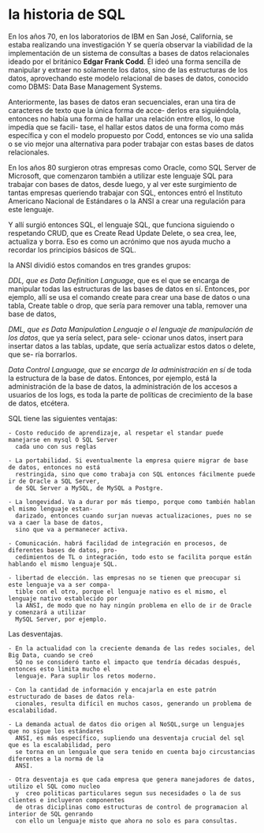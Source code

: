 # la historia de SQL

En los años 70, en los laboratorios de IBM en San José, California, se estaba realizando una investigación Y se quería
observar la viabilidad de la implementación de un sistema de consultas a bases de datos relacionales ideado por el
británico **Edgar Frank Codd**. Él ideó una forma sencilla de manipular y extraer no solamente los datos, sino de las
estructuras de los datos, aprovechando este modelo relacional de bases de datos,
conocido como DBMS: Data Base Management Systems.

Anteriormente, las bases de datos eran secuenciales, eran una tira de caracteres de texto que la única forma de acce-
derlos era siguiéndola, entonces no había una forma de hallar una relación entre ellos, lo que impedía que se facili-
tase, el hallar estos datos de una forma como más específica y con el modelo propuesto por Codd, entonces se vio una
salida o se vio mejor una alternativa para poder trabajar con estas bases de datos relacionales.

En los años 80 surgieron otras empresas como Oracle, como SQL Server de Microsoft, que comenzaron también a utilizar
este lenguaje SQL para trabajar con bases de datos, desde luego, y al ver este surgimiento de tantas empresas queriendo
trabajar con SQL, entonces entró el Instituto Americano Nacional de Estándares o la ANSI a crear una regulación para
este lenguaje.

Y allí surgió entonces SQL, el lenguaje SQL, que funciona siguiendo o respetando CRUD, que es Create Read Update Delete,
o sea crea, lee, actualiza y borra. Eso es como un acrónimo que nos ayuda mucho a recordar los principios básicos de SQL.

la ANSI dividió estos comandos en tres grandes grupos:

*DDL, que es Data Definition Language*, que es el que se encarga de manipular todas las estructuras de las bases de datos
en sí. Entonces, por ejemplo, allí se usa el comando create para crear una base de datos o una tabla, Create table o
drop, que sería para remover una tabla, remover una base de datos,

*DML, que es Data Manipulation Lenguaje o el lenguaje de manipulación de los datos*, que ya sería select, para sele-
ccionar unos datos, insert para insertar datos a las tablas, update, que sería actualizar estos datos o delete, que se-
ría borrarlos.

*Data Control Language, que se encarga de la administración en sí* de toda la estructura de la base de datos. Entonces,
por ejemplo, está la administración de la base de datos, la administración de los accesos a usuarios de los logs,
es toda la parte de políticas de crecimiento de la base de datos, etcétera.

SQL tiene las siguientes ventajas:

    - Costo reducido de aprendizaje, al respetar el standar puede manejarse en mysql O SQL Server
      cada uno con sus reglas

    - La portabilidad. Si eventualmente la empresa quiere migrar de base de datos, entonces no está
      restringida, sino que como trabaja con SQL entonces fácilmente puede ir de Oracle a SQL Server,
      de SQL Server a MySQL, de MySQL a Postgre.

    - La longevidad. Va a durar por más tiempo, porque como también hablan el mismo lenguaje estan-
      darizado, entonces cuando surjan nuevas actualizaciones, pues no se va a caer la base de datos,
      sino que va a permanecer activa.

    - Comunicación. habrá facilidad de integración en procesos, de diferentes bases de datos, pro-
      cedimientos de TL o integración, todo esto se facilita porque están hablando el mismo lenguaje SQL.

    - libertad de elección. las empresas no se tienen que preocupar si este lenguaje va a ser compa-
      tible con el otro, porque el lenguaje nativo es el mismo, el lenguaje nativo establecido por
      la ANSI, de modo que no hay ningún problema en ello de ir de Oracle y comenzará a utilizar
      MySQL Server, por ejemplo.

Las desventajas.

    - En la actualidad con la creciente demanda de las redes sociales, del Big Data, cuando se creó
      SQ no se consideró tanto el impacto que tendría décadas después, entonces esto limita mucho el
      lenguaje. Para suplir los retos moderno.
    
    - Con la cantidad de información y encajarla en este patrón estructurado de bases de datos rela-
      cionales, resulta difícil en muchos casos, generando un problema de escalabilidad.
    
    - La demanda actual de datos dio origen al NoSQL,surge un lenguajes que no sigue los estándares
      ANSI, es más específico, supliendo una desventaja crucial del sql que es la escalabilidad, pero
      se torna en un lenguale que sera tenido en cuenta bajo circustancias diferentes a la norma de la
      ANSI.

    - Otra desventaja es que cada empresa que genera manejadores de datos, utilizo el SQL como nucleo
      y  creo politicas particulares segun sus necesidades o la de sus clientes e incluyeron componentes
      de otras diciplinas como estructuras de control de programacion al interior de SQL genrando
      con ello un lenguaje misto que ahora no solo es para consultas.
